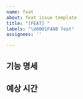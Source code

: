 ```yaml
---
name: feat
about: feat issue template
title: "[FEAT] "
labels: "\U0001F4AB feat"
assignees: ''

---
```


## 기능 명세

## 예상 시간
